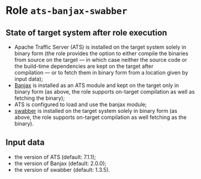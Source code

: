 # Role `ats-banjax-swabber`

## State of target system after role execution

- Apache Traffic Server (ATS) is installed on the target system solely in binary
  form (the role provides the option to either compile the binaries from source
  on the target — in which case neither the source code or the build-time
  dependencies are kept on the target after compilation — or to fetch them in
  binary form from a location given by input data);
- [Banjax](https://github.com/equalitie/banjax) is installed as an ATS module
  and kept on the target only in binary form (as above, the role supports
  on-target compilation as well as fetching the binary);
- ATS is configured to load and use the banjax module;
- [swabber](https://github.com/equalitie/swabber) is installed on the target
  system solely in binary form (as above, the role supports on-target
  compilation as well fetching as the binary).

## Input data

- the version of ATS (default: 7.1.1);
- the version of Banjax (default: 2.0.0);
- the version of swabber (default: 1.3.5).
